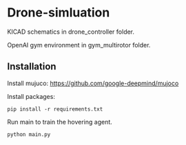 # Drone-simluation

KICAD schematics in drone_controller folder.

OpenAI gym environment in gym_multirotor folder.


## Installation

Install mujuco:
https://github.com/google-deepmind/mujoco


Install packages:
```
pip install -r requirements.txt
```
Run main to train the hovering agent.
```
python main.py
```
